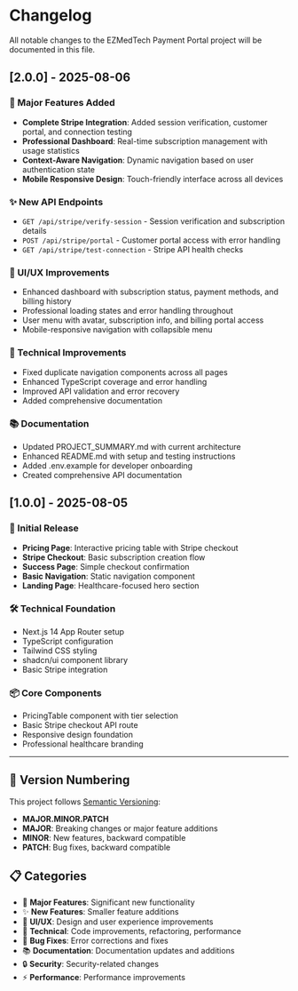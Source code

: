 # Changelog

All notable changes to the EZMedTech Payment Portal project will be documented in this file.

## [2.0.0] - 2025-08-06

### 🚀 Major Features Added
- **Complete Stripe Integration**: Added session verification, customer portal, and connection testing
- **Professional Dashboard**: Real-time subscription management with usage statistics
- **Context-Aware Navigation**: Dynamic navigation based on user authentication state
- **Mobile Responsive Design**: Touch-friendly interface across all devices

### ✨ New API Endpoints
- `GET /api/stripe/verify-session` - Session verification and subscription details
- `POST /api/stripe/portal` - Customer portal access with error handling
- `GET /api/stripe/test-connection` - Stripe API health checks

### 🎨 UI/UX Improvements
- Enhanced dashboard with subscription status, payment methods, and billing history
- Professional loading states and error handling throughout
- User menu with avatar, subscription info, and billing portal access
- Mobile-responsive navigation with collapsible menu

### 🔧 Technical Improvements
- Fixed duplicate navigation components across all pages
- Enhanced TypeScript coverage and error handling
- Improved API validation and error recovery
- Added comprehensive documentation

### 📚 Documentation
- Updated PROJECT_SUMMARY.md with current architecture
- Enhanced README.md with setup and testing instructions
- Added .env.example for developer onboarding
- Created comprehensive API documentation

## [1.0.0] - 2025-08-05

### 🎉 Initial Release
- **Pricing Page**: Interactive pricing table with Stripe checkout
- **Stripe Checkout**: Basic subscription creation flow
- **Success Page**: Simple checkout confirmation
- **Basic Navigation**: Static navigation component
- **Landing Page**: Healthcare-focused hero section

### 🛠 Technical Foundation
- Next.js 14 App Router setup
- TypeScript configuration
- Tailwind CSS styling
- shadcn/ui component library
- Basic Stripe integration

### 📦 Core Components
- PricingTable component with tier selection
- Basic Stripe checkout API route
- Responsive design foundation
- Professional healthcare branding

---

## 🔄 **Version Numbering**

This project follows [Semantic Versioning](https://semver.org/):
- **MAJOR.MINOR.PATCH**
- **MAJOR**: Breaking changes or major feature additions
- **MINOR**: New features, backward compatible
- **PATCH**: Bug fixes, backward compatible

## 📋 **Categories**

- 🚀 **Major Features**: Significant new functionality
- ✨ **New Features**: Smaller feature additions
- 🎨 **UI/UX**: Design and user experience improvements
- 🔧 **Technical**: Code improvements, refactoring, performance
- 🐛 **Bug Fixes**: Error corrections and fixes
- 📚 **Documentation**: Documentation updates and additions
- 🔒 **Security**: Security-related changes
- ⚡ **Performance**: Performance improvements
